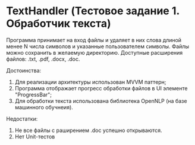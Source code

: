 # TextHandler (Тестовое задание 1. Обработчик текста)
Программа принимает на вход файлы и удаляет в них слова длиной менее N числа символов и указанные пользователем символы. Файлы можно сохранить в желаемую директорию. Доступные расширения файлов: .txt, .pdf, .docx, .doc.

Достоинства:
1. Для реализации архитектуры использован MVVM паттерн;
2. Программа отображает прогресс обработки файлов в UI элементе "ProgressBar";
3. Для обработки текста использована библиотека OpenNLP (на базе машинного обучнеия).

Недостатки:
1. Не все файлы с раширением .doc успешно открываются.
2. Нет Unit-тестов
